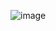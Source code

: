 ![image](https://user-images.githubusercontent.com/96731433/165930530-fdb7a52b-bda6-497e-83a6-83d1ca0633d3.png)
